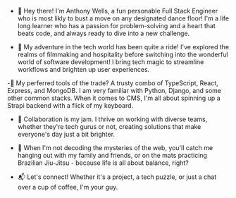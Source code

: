 - 👋 Hey there! I'm Anthony Wells, a fun personable Full Stack Engineer who is most likly to bust a move on any designated dance floor! I'm a life long learner who has a passion for problem-solving and a heart that beats code, and always ready to dive into a new challenge. 

- 🚀 My adventure in the tech world has been quite a ride! I've explored the realms of filmmaking and hospitality before switching into the wonderful world of software development! I bring tech magic to streamline workflows and brighten up user experiences.

-🔧 My perferred tools of the trade? A trusty combo of TypeScript, React, Express, and MongoDB. I am very familiar with Python, Django, and some other common stacks. When it comes to CMS, I'm all about spinning up a Strapi backend with a flick of my keyboard.

- 🤝 Collaboration is my jam. I thrive on working with diverse teams, whether they're tech gurus or not, creating solutions that make everyone's day just a bit brighter.

- 🌱 When I'm not decoding the mysteries of the web, you'll catch me hanging out with my family and friends, or on the mats practicing Brazilian Jiu-Jitsu - because life is all about balance, right?

- 📬 Let's connect! Whether it's a project, a tech puzzle, or just a chat over a cup of coffee, I'm your guy.


